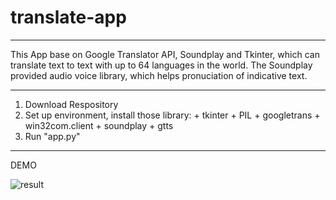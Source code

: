 # translate-app
------------------------

This App base on Google Translator API, Soundplay and Tkinter, which can translate text to text with up to 64 languages in the world. 
The Soundplay provided audio voice library, which helps pronuciation of indicative text.

------------------------

1. Download Respository
2. Set up environment, install those library:
        + tkinter
        + PIL
        + googletrans
        + win32com.client
        + soundplay
        + gtts
3. Run "app.py"

------------------------
DEMO

![result](https://github.com/ThanhTinNguyen/translate-app/assets/82590241/1abb43a5-8083-41e8-9b6c-36903d90e53c)
